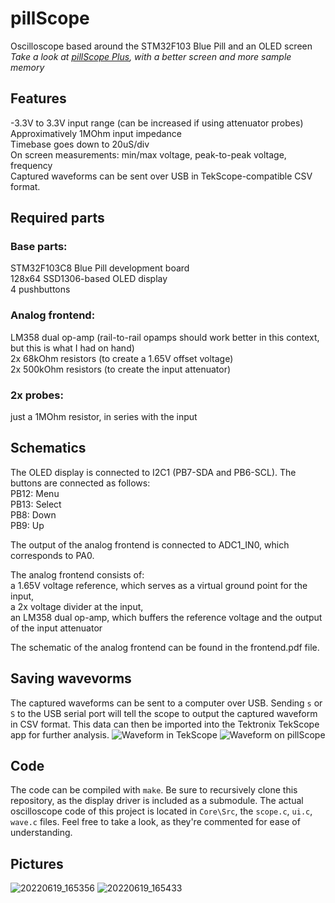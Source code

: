 # pillScope
Oscilloscope based around the STM32F103 Blue Pill and an OLED screen\
_Take a look at [pillScope Plus](https://github.com/tvlad1234/pillScopePlus), with a better screen and more sample memory_
## Features
-3.3V to 3.3V input range (can be increased if using attenuator probes)\
Approximatively 1MOhm input impedance\
Timebase goes down to 20uS/div\
On screen measurements: min/max voltage, peak-to-peak voltage, frequency\
Captured waveforms can be sent over USB in TekScope-compatible CSV format.
## Required parts
### Base parts:
STM32F103C8 Blue Pill development board\
128x64 SSD1306-based OLED display\
4 pushbuttons
### Analog frontend:
LM358 dual op-amp (rail-to-rail opamps should work better in this context, but this is what I had on hand)\
2x 68kOhm resistors (to create a 1.65V offset voltage)\
2x 500kOhm resistors (to create the input attenuator)
### 2x probes:
just a 1MOhm resistor, in series with the input

## Schematics
The OLED display is connected to I2C1 (PB7-SDA and PB6-SCL). The buttons are connected as follows:\
PB12: Menu\
PB13: Select\
PB8: Down\
PB9: Up

The output of the analog frontend is connected to ADC1_IN0, which corresponds to PA0.

The analog frontend consists of:\
a 1.65V voltage reference, which serves as a virtual ground point for the input,\
a 2x voltage divider at the input,\
an LM358 dual op-amp, which buffers the reference voltage and the output of the input attenuator

The schematic of the analog frontend can be found in the frontend.pdf file.

## Saving wavevorms
The captured waveforms can be sent to a computer over USB. Sending `s` or `S` to the USB serial port will tell the scope to output the captured waveform in CSV format. This data can then be imported into the Tektronix TekScope app for further analysis.
![Waveform in TekScope](https://user-images.githubusercontent.com/60291077/174594659-d71b9acf-26f0-4e4b-9766-6355c0acc5a1.png)
![Waveform on pillScope](https://user-images.githubusercontent.com/60291077/175494191-82f16835-0c3a-488d-b7e0-959405abd570.jpg)


## Code
The code can be compiled with `make`. Be sure to recursively clone this repository, as the display driver is included as a submodule. The actual oscilloscope code of this project is located in `Core\Src`, the `scope.c`, `ui.c`, `wave.c` files. Feel free to take a look, as they're commented for ease of understanding.

## Pictures
![20220619_165356](https://user-images.githubusercontent.com/60291077/174484756-e336c5bb-27e9-40c6-923a-6aa228a2cb00.jpg)
![20220619_165433](https://user-images.githubusercontent.com/60291077/174484767-cb0bdf95-f4b4-4de8-8a6a-038e26494a6b.jpg)

